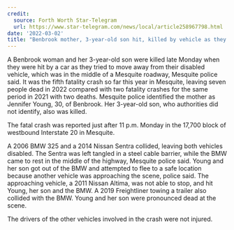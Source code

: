 ```yaml
---
credit:
  source: Forth Worth Star-Telegram
  url: https://www.star-telegram.com/news/local/article258967798.html
date: '2022-03-02'
title: "Benbrook mother, 3-year-old son hit, killed by vehicle as they left their disabled car"
---
```

A Benbrook woman and her 3-year-old son were killed late Monday when they were hit by a car as they tried to move away from their disabled vehicle, which was in the middle of a Mesquite roadway, Mesquite police said. It was the fifth fatality crash so far this year in Mesquite, leaving seven people dead in 2022 compared with two fatality crashes for the same period in 2021 with two deaths. Mesquite police identified the mother as Jennifer Young, 30, of Benbrook. Her 3-year-old son, who authorities did not identify, also was killed.

The fatal crash was reported just after 11 p.m. Monday in the 17,700 block of westbound Interstate 20 in Mesquite.

A 2006 BMW 325 and a 2014 Nissan Sentra collided, leaving both vehicles disabled. The Sentra was left tangled in a steel cable barrier, while the BMW came to rest in the middle of the highway, Mesquite police said. Young and her son got out of the BMW and attempted to flee to a safe location because another vehicle was approaching the scene, police said. The approaching vehicle, a 2011 Nissan Altima, was not able to stop, and hit Young, her son and the BMW. A 2019 Freightliner towing a trailer also collided with the BMW. Young and her son were pronounced dead at the scene.

The drivers of the other vehicles involved in the crash were not injured.
